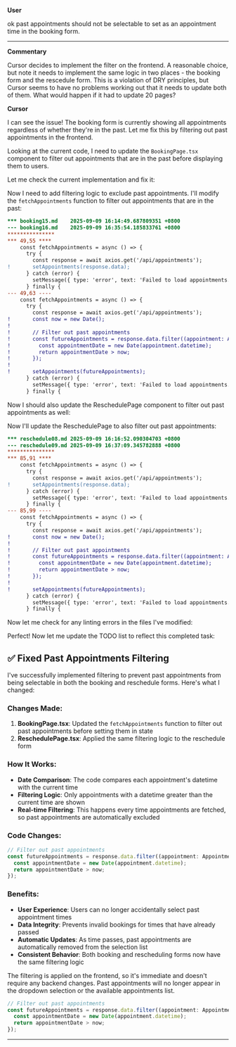 
**User**

ok past appointments should not be selectable to set as an appointment time in the booking form.

---

**Commentary**

Cursor decides to implement the filter on the frontend.  A reasonable choice, but note it needs to implement the same logic in two places - the booking form and the rescedule form.  This is a violation of DRY principles, but Cursor seems to have no problems working out that it needs to update both of them.  What would happen if it had to update 20 pages?


**Cursor**

I can see the issue! The booking form is currently showing all appointments regardless of whether they're in the past. Let me fix this by filtering out past appointments in the frontend.

Looking at the current code, I need to update the `BookingPage.tsx` component to filter out appointments that are in the past before displaying them to users.

Let me check the current implementation and fix it:



Now I need to add filtering logic to exclude past appointments. I'll modify the `fetchAppointments` function to filter out appointments that are in the past:


```diff
*** booking15.md	2025-09-09 16:14:49.687809351 +0800
--- booking16.md	2025-09-09 16:35:54.185833761 +0800
***************
*** 49,55 ****
    const fetchAppointments = async () => {
      try {
        const response = await axios.get('/api/appointments');
!       setAppointments(response.data);
      } catch (error) {
        setMessage({ type: 'error', text: 'Failed to load appointments. Please try again.' });
      } finally {
--- 49,63 ----
    const fetchAppointments = async () => {
      try {
        const response = await axios.get('/api/appointments');
!       const now = new Date();
!       
!       // Filter out past appointments
!       const futureAppointments = response.data.filter((appointment: Appointment) => {
!         const appointmentDate = new Date(appointment.datetime);
!         return appointmentDate > now;
!       });
!       
!       setAppointments(futureAppointments);
      } catch (error) {
        setMessage({ type: 'error', text: 'Failed to load appointments. Please try again.' });
      } finally {
```


Now I should also update the ReschedulePage component to filter out past appointments as well:


Now I'll update the ReschedulePage to also filter out past appointments:


```diff
*** reschedule08.md	2025-09-09 16:16:52.090304703 +0800
--- reschedule09.md	2025-09-09 16:37:09.345782888 +0800
***************
*** 85,91 ****
    const fetchAppointments = async () => {
      try {
        const response = await axios.get('/api/appointments');
!       setAppointments(response.data);
      } catch (error) {
        setMessage({ type: 'error', text: 'Failed to load appointments. Please try again.' });
      } finally {
--- 85,99 ----
    const fetchAppointments = async () => {
      try {
        const response = await axios.get('/api/appointments');
!       const now = new Date();
!       
!       // Filter out past appointments
!       const futureAppointments = response.data.filter((appointment: Appointment) => {
!         const appointmentDate = new Date(appointment.datetime);
!         return appointmentDate > now;
!       });
!       
!       setAppointments(futureAppointments);
      } catch (error) {
        setMessage({ type: 'error', text: 'Failed to load appointments. Please try again.' });
      } finally {
```


Now let me check for any linting errors in the files I've modified:


Perfect! Now let me update the TODO list to reflect this completed task:


## ✅ Fixed Past Appointments Filtering

I've successfully implemented filtering to prevent past appointments from being selectable in both the booking and reschedule forms. Here's what I changed:

### Changes Made:

1. **BookingPage.tsx**: Updated the `fetchAppointments` function to filter out past appointments before setting them in state
2. **ReschedulePage.tsx**: Applied the same filtering logic to the reschedule form

### How It Works:

- **Date Comparison**: The code compares each appointment's datetime with the current time
- **Filtering Logic**: Only appointments with a datetime greater than the current time are shown
- **Real-time Filtering**: This happens every time appointments are fetched, so past appointments are automatically excluded

### Code Changes:

```typescript
// Filter out past appointments
const futureAppointments = response.data.filter((appointment: Appointment) => {
  const appointmentDate = new Date(appointment.datetime);
  return appointmentDate > now;
});
```

### Benefits:

- **User Experience**: Users can no longer accidentally select past appointment times
- **Data Integrity**: Prevents invalid bookings for times that have already passed
- **Automatic Updates**: As time passes, past appointments are automatically removed from the selection list
- **Consistent Behavior**: Both booking and rescheduling forms now have the same filtering logic

The filtering is applied on the frontend, so it's immediate and doesn't require any backend changes. Past appointments will no longer appear in the dropdown selection or the available appointments list.

```typescript
// Filter out past appointments
const futureAppointments = response.data.filter((appointment: Appointment) => {
  const appointmentDate = new Date(appointment.datetime);
  return appointmentDate > now;
});
```

---
